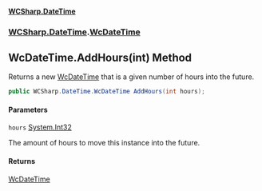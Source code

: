 #### [WCSharp\.DateTime](README.md 'README')
### [WCSharp\.DateTime](WCSharp.DateTime.md 'WCSharp\.DateTime').[WcDateTime](WCSharp.DateTime.WcDateTime.md 'WCSharp\.DateTime\.WcDateTime')

## WcDateTime\.AddHours\(int\) Method

Returns a new [WcDateTime](WCSharp.DateTime.WcDateTime.md 'WCSharp\.DateTime\.WcDateTime') that is a given number of hours into the future\.

```csharp
public WCSharp.DateTime.WcDateTime AddHours(int hours);
```
#### Parameters

<a name='WCSharp.DateTime.WcDateTime.AddHours(int).hours'></a>

`hours` [System\.Int32](https://learn.microsoft.com/en-us/dotnet/api/system.int32 'System\.Int32')

The amount of hours to move this instance into the future\.

#### Returns
[WcDateTime](WCSharp.DateTime.WcDateTime.md 'WCSharp\.DateTime\.WcDateTime')